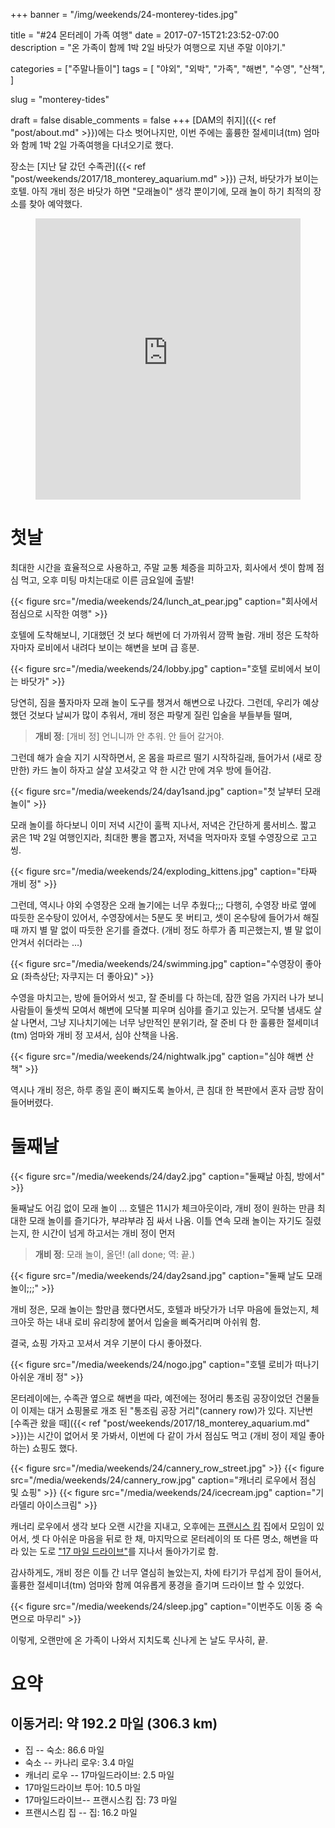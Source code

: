 +++
banner = "/img/weekends/24-monterey-tides.jpg"

title = "#24 몬터레이 가족 여행"
date = 2017-07-15T21:23:52-07:00
description = "온 가족이 함께 1박 2일 바닷가 여행으로 지낸 주말 이야기."

categories = ["주말나들이"]
tags = [
    "야외",
    "외박",
    "가족",
    "해변",
    "수영",
    "산책",
]

slug = "monterey-tides"

draft = false
disable_comments = false
+++
[DAM의 취지]({{< ref "post/about.md" >}})에는 다소 벗어나지만, 이번 주에는
훌륭한 절세미녀(tm) 엄마와 함께 1박 2일 가족여행을 다녀오기로 했다.

<!--more-->

장소는 [지난 달 갔던 수족관]({{< ref
"post/weekends/2017/18_monterey_aquarium.md" >}}) 근처, 바닷가가 보이는 호텔.
아직 개비 정은 바닷가 하면 "모래놀이" 생각 뿐이기에, 모래 놀이 하기 최적의
장소를 찾아 예약했다.

<figure>
<iframe src="https://www.google.com/maps/embed?pb=!1m18!1m12!1m3!1d3202.6327930010866!2d-121.8611132843383!3d36.611152086017235!2m3!1f0!2f0!3f0!3m2!1i1024!2i768!4f13.1!3m3!1m2!1s0x808de45f0ff609e9%3A0xdb4b2143c70396cc!2sMonterey+Tides!5e0!3m2!1sen!2sus!4v1500182233099" width="100%" height="450" frameborder="0" style="border:0" allowfullscreen></iframe>
</figure>

# 첫날

최대한 시간을 효율적으로 사용하고, 주말 교통 체증을 피하고자, 회사에서 셋이 함께
점심 먹고, 오후 미팅 마치는대로 이른 금요일에 출발!

{{< figure
  src="/media/weekends/24/lunch_at_pear.jpg"
  caption="회사에서 점심으로 시작한 여행" >}}

호텔에 도착해보니, 기대했던 것 보다 해번에 더 가까워서 깜짝 놀람. 개비 정은
도착하자마자 로비에서 내려다 보이는 해변을 보며 급 흥분.

{{< figure
  src="/media/weekends/24/lobby.jpg"
  caption="호텔 로비에서 보이는 바닷가" >}}

당연히, 짐을 풀자마자 모래 놀이 도구를 챙겨서 해변으로 나갔다.
그런데, 우리가 예상했던 것보다 날씨가 많이 추워서, 개비 정은 파랗게 질린 입술을
부들부들 떨며,

> **개비 정**: [개비 정] 언니니까 안 추워. 안 들어 갈거야.

그런데 해가 슬슬 지기 시작하면서, 온 몸을 파르르 떨기 시작하길래,
들어가서 (새로 장만한) 카드 놀이 하자고 살살 꼬셔갖고 약 한 시간 만에 겨우 방에
들어감.

{{< figure
  src="/media/weekends/24/day1sand.jpg"
  caption="첫 날부터 모래 놀이" >}}

모래 놀이를 하다보니 이미 저녁 시간이 훌쩍 지나서, 저녁은 간단하게 룸서비스.
짧고 굵은 1박 2일 여행인지라, 최대한 뽕을 뽑고자, 저녁을 먹자마자 호텔
수영장으로 고고씽.

{{< figure
  src="/media/weekends/24/exploding_kittens.jpg"
  caption="타짜 개비 정" >}}

그런데, 역시나 야외 수영장은 오래 놀기에는 너무 추웠다;;;
다행히, 수영장 바로 옆에 따듯한 온수탕이 있어서, 수영장에서는 5분도 못 버티고,
셋이 온수탕에 들어가서 해질 때 까지 별 말 없이 따듯한 온기를 즐겼다.
(개비 정도 하루가 좀 피곤했는지, 별 말 없이 안겨서 쉬더라는 …)

{{< figure
  src="/media/weekends/24/swimming.jpg"
  caption="수영장이 좋아요 (좌측상단; 자쿠지는 더 좋아요)" >}}

수영을 마치고는, 방에 들어와서 씻고, 잘 준비를 다 하는데, 잠깐 얼음 가지러 나가
보니 사람들이 둘셋씩 모여서 해변에 모닥불 피우며 심야를 즐기고 있는거.
모닥불 냄새도 살살 나면서, 그냥 지나치기에는 너무 낭만적인 분위기라, 잘 준비 다
한 훌륭한 절세미녀(tm) 엄마와 개비 정 꼬셔서, 심야 산책을 나옴.

{{< figure
  src="/media/weekends/24/nightwalk.jpg"
  caption="심야 해변 산책" >}}

역시나 개비 정은, 하루 종일 혼이 빠지도록 놀아서, 큰 침대 한 복판에서 혼자
금방 잠이 들어버렸다.

# 둘째날

{{< figure
  src="/media/weekends/24/day2.jpg"
  caption="둘째날 아침, 방에서" >}}

둘째날도 어김 없이 모래 놀이 … 호텔은 11시가 체크아웃이라, 개비 정이 원하는
만큼 최대한 모래 놀이를 즐기다가, 부랴부랴 짐 싸서 나옴.
이틀 연속 모래 놀이는 자기도 질렸는지, 한 시간이 넘게 하고서는 개비 정이 먼저

> **개비 정**: 모래 놀이, 올던! (all done; 역: 끝.)

{{< figure
  src="/media/weekends/24/day2sand.jpg"
  caption="둘째 날도 모래 놀이;;;" >}}

개비 정은, 모래 놀이는 할만큼 했다면서도, 호텔과 바닷가가 너무 마음에 들었는지,
체크아웃 하는 내내 로비 유리창에 붙어서 입술을 삐죽거리며 아쉬워 함.

결국, 쇼핑 가자고 꼬셔서 겨우 기분이 다시 좋아졌다.

{{< figure
  src="/media/weekends/24/nogo.jpg"
  caption="호텔 로비가 떠나기 아쉬운 개비 정" >}}

몬터레이에는, 수족관 옆으로 해변을 따라, 예전에는 정어리 통조림 공장이었던
건물들이 이제는 대거 쇼핑몰로 개조 된 "통조림 공장 거리"(cannery row)가 있다.
지난번 [수족관 왔을 때]({{< ref "post/weekends/2017/18_monterey_aquarium.md" >}})는
시간이 없어서 못 가봐서, 이번에 다 같이 가서 점심도 먹고 (개비
정이 제일 좋아하는) 쇼핑도 했다.

{{< figure src="/media/weekends/24/cannery_row_street.jpg" >}}
{{< figure
  src="/media/weekends/24/cannery_row.jpg"
  caption="캐너리 로우에서 점심 및 쇼핑" >}}
{{< figure
  src="/media/weekends/24/icecream.jpg"
  caption="기라델리 아이스크림" >}}

캐너리 로우에서 생각 보다 오랜 시간을 지내고, 오후에는
[프랜시스 킴](/people/프랜시스-킴) 집에서 모임이 있어서, 셋 다 아쉬운 마음을
뒤로 한 채, 마지막으로 몬터레이의 또 다른 명소, 해변을 따라 있는 도로
["17 마일 드라이브"](https://www.google.com/maps/dir/36.6092971,-121.9482609/36.5608265,-121.9259335/@36.5824982,-121.9475023,14.25z/data=!4m29!4m28!1m25!3m4!1m2!1d-121.9613986!2d36.5999214!3s0x808de732e9af2f99:0x870127e6fee425d0!3m4!1m2!1d-121.9606843!2d36.5960209!3s0x808de730543d5051:0xe2853f0a76db0f26!3m4!1m2!1d-121.963847!2d36.5868875!3s0x808de73bf0e86199:0xa0abc997b8eb55c2!3m4!1m2!1d-121.9699352!2d36.5731801!3s0x808de712c4b9e68d:0x23a8c19d749e3a56!3m4!1m2!1d-121.9554768!2d36.5628627!3s0x808de7a990df4909:0xa74b63c523849120!1m0!3e0)를
지나서 돌아가기로 함.

감사하게도, 개비 정은 이틀 간 너무 열심히 놀았는지, 차에 타기가 무섭게 잠이
들어서, 훌륭한 절세미녀(tm) 엄마와 함께 여유롭게 풍경을 즐기며 드라이브 할 수
있었다.

{{< figure
  src="/media/weekends/24/sleep.jpg"
  caption="이번주도 이동 중 숙면으로 마무리" >}}

이렇게, 오랜만에 온 가족이 나와서 지치도록 신나게 논 날도 무사히, 끝.

# 요약

## 이동거리: 약 192.2 마일 (306.3 km)

- 집 -- 숙소: 86.6 마일
- 숙소 -- 카나리 로우: 3.4 마일
- 캐너리 로우 -- 17마일드라이브: 2.5 마일
- 17마일드라이브 투어: 10.5 마일
- 17마일드라이브-- 프랜시스킴 집: 73 마일
- 프랜시스킴 집 -- 집: 16.2 마일


